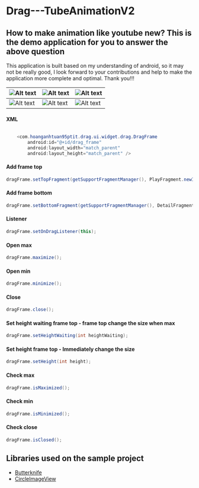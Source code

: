 # Drag---TubeAnimationV2

## How to make animation like youtube new? This is the demo application for you to answer the above question


This application is built based on my understanding of android, so it may not be really good, I look forward to your contributions and help to make the application more complete and optimal. Thank you!!!


![Alt text](output/ezgif.com-video-to-gif.gif) | ![Alt text](output/Screenshot_20190417-173713.png)  | ![Alt text](output/Screenshot_20190417-173738.png) 
--- | --- | --- 
![Alt text](output/Screenshot_20190417-173732.png) | ![Alt text](output/Screenshot_20190417-173744.png)  | ![Alt text](output/Screenshot_20190417-173721.png) 
#### XML

```java

    <com.hoanganhtuan95ptit.drag.ui.widget.drag.DragFrame
        android:id="@+id/drag_frame"
        android:layout_width="match_parent"
        android:layout_height="match_parent" />
```

#### Add frame top
```java
dragFrame.setTopFragment(getSupportFragmentManager(), PlayFragment.newInstance());
```

#### Add frame bottom
```java
dragFrame.setBottomFragment(getSupportFragmentManager(), DetailFragment.newInstance());
```

#### Listener
```java
dragFrame.setOnDragListener(this);
```

#### Open max
```java
dragFrame.maximize();
```

#### Open min
```java
dragFrame.minimize();
```

#### Close
```java
dragFrame.close();
```

#### Set height waiting frame top - frame top change the size when max
```java
dragFrame.setHeightWaiting(int heightWaiting);
```

#### Set height frame top - Immediately change the size
```java
dragFrame.setHeight(int height);
```

#### Check max
```java
dragFrame.isMaximized();
```

#### Check min
```java
dragFrame.isMinimized();
```

#### Check close
```java
dragFrame.isClosed();
```




## Libraries used on the sample project

* [Butterknife](https://github.com/JakeWharton/butterknife) 
* [CircleImageView](https://github.com/hdodenhof/CircleImageView)
